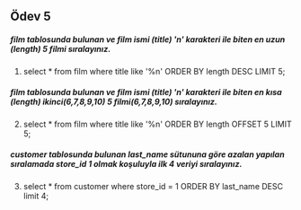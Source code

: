## Ödev 5

##### film tablosunda bulunan ve film ismi (title) 'n' karakteri ile biten en uzun (length) 5 filmi sıralayınız.
1. select * from film where title like '%n' ORDER BY length DESC LIMIT 5;

##### film tablosunda bulunan ve film ismi (title) 'n' karakteri ile biten en kısa (length) ikinci(6,7,8,9,10) 5 filmi(6,7,8,9,10) sıralayınız.
2. select * from film where title like '%n' ORDER BY length OFFSET 5 LIMIT 5;

##### customer tablosunda bulunan last_name sütununa göre azalan yapılan sıralamada store_id 1 olmak koşuluyla ilk 4 veriyi sıralayınız.
3. select * from customer where store_id = 1 ORDER BY last_name DESC limit 4;